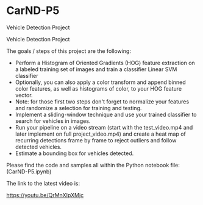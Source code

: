 # CarND-P5
Vehicle Detection Project


Vehicle Detection Project

The goals / steps of this project are the following:

 - Perform a Histogram of Oriented Gradients (HOG) feature extraction on a labeled training set of images and train a classifier Linear SVM classifier
 - Optionally, you can also apply a color transform and append binned color features, as well as histograms of color, to your HOG feature vector.
 - Note: for those first two steps don't forget to normalize your features and randomize a selection for training and testing.
 - Implement a sliding-window technique and use your trained classifier to search for vehicles in images.
 - Run your pipeline on a video stream (start with the test_video.mp4 and later implement on full project_video.mp4) and create a heat map of recurring detections frame by frame to reject outliers and follow detected vehicles.
 - Estimate a bounding box for vehicles detected.

Please find the code and samples all within the Python notebook file: (CarND-P5.ipynb)

The link to the latest video is:

https://youtu.be/QrMnXIpXMjc
